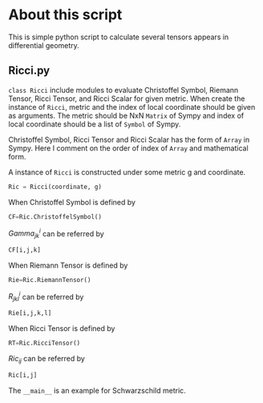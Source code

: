 # About this script

This is simple python script to calculate several tensors appears in differential geometry.

## Ricci.py
`class Ricci` include modules to evaluate Christoffel Symbol, 
Riemann Tensor, Ricci Tensor, and Ricci Scalar for given metric. 
When create the instance of `Ricci`, metric and the index of local coordinate should be given as arguments.
The metric should be NxN `Matrix` of Sympy and index of local coordinate should be a list of `Symbol` of Sympy.

Christoffel Symbol, Ricci Tensor and Ricci Scalar has the form of `Array` in Sympy.
Here I comment on the order of index of `Array` and mathematical form.

A instance of `Ricci` is constructed under some metric g and coordinate. 
```python
Ric = Ricci(coordinate, g)
```
When Christoffel Symbol is defined by
```python
CF=Ric.ChristoffelSymbol()
```
$Gamma^i_{jk}$ can be referred by
```python
CF[i,j,k]
```

When Riemann Tensor is defined by
```python
Rie=Ric.RiemannTensor()
```
$R^i_{jkl}$ can be referred by

```python
Rie[i,j,k,l]
```

When Ricci Tensor is defined by
```python
RT=Ric.RicciTensor()
```
$Ric_{ij}$ can be referred by

```python
Ric[i,j]
```

The `__main__` is an example for Schwarzschild metric.